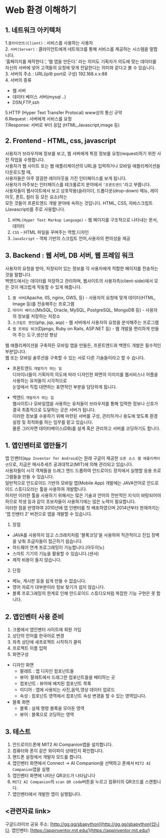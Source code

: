 # Web 환경 이해하기
## 1. 네트워크 아키텍처   
1.`클라이언트(Client)` : 서비스를 사용하는 사용자  
2. `서버(Server)` : 클라이언트에게 네트워크를 통해 서비스를 제공하는 시스템을 말합니다.  
     ‘홈페이지를 제작한다.’, ‘웹 앱을 만든다.’ 라는 의미도 기획자가 의도에 맞는 데이터를 자신의 서버에 넣어 고객들의 요청에 맞게 전달한다는 의미와 같다고 볼 수 있습니다.   
3. 서버의 주소 : URL(ip와 port로 구성) 192.168.x.x:88  
4. 서버의 종류  
  * 웹 서버  
  * 데이터 베이스 서버(mysql ..)  
  * DSN,FTP,ssh  

5.HTTP (Hyper Text Transfer Protocal) www상의 통신 규약  
6.Request : 서버에게 서비스를 요청   
7.Response: 서버로 부터 응답 (HTML,Javascript,image 등)  

## 2. Frontend - HTML, css, javascript   
사용자가 브라우저에 정보를 보고, 웹 서버에게 특정 정보를 요청(request)하기 위한 사전 작업을 수행합니다.  
사용자가 웹 사이트 또는 웹 애플리케이션의 URL을 입력하거나 모바일 애플리케이션을 다운로드할 때,      
사용자들은 아주 깔끔한 레이아웃을 가진 인터페이스를 보게 됩니다.     
사용자가 마주보는 인터페이스를 테크롤로지 분야에서  `‘프론트엔드’`라고 부릅니다.    
사용자들이 웹사이트에서 보고 상호작용(슬라이더, 드롭다운(drop-down) 메뉴, 레이아웃, 폰트, 컬러 등 모든 요소)하는    
모든 것들이 프론트엔드 개발 분야에 속하는 것입니다. HTML, CSS, 자바스크립트(Javascript)를 주로 사용합니다.  
 1. `HTML(Hyper Text Markup Language)` - 웹 페이지를 구조적으로 나타내는 문서,데이터    
 3. `CSS` - HTML 파일을 꾸며주는 역할,디자인   
 3. `JavaScript` - 객체 기반의 스크립트 언어,사용자의 편의성을 제공   


## 3. Backend : 웹 서버, DB 서버, 웹 프레임 워크  

사용자의 요청을 받아, 저장되어 있는 정보를 각 사용자에게 적합한 페이지를 전송하는 것을 말합니다.   
백엔드에서는 데이터를 저장하고 관리하며, 웹사이트의 사용자측(client-side)에서 모든 것이 매끄럽게 작동할 수 있게 해줍니다.    
 1. `웹 서버`(Apache, IIS, nginx, GWS, 등) - 사용자의 요청에 맞게 데이터(HTML, Image 등)를 전송해주는 프로그램   
 2. `데이터 베이스`(MsSQL, Oracle, MySQL, PostgreSQL, MongoDB 등) - 사용자의 정보를 저장하는 저장소   
 3. `스크립트 엔진`(php, jsp, asp) - 웹 서버에서 사용자의 요청을 분석해주는 프로그램   
 4. `웹 프레임 워크`(Django, Ruby on Rails, ASP.NET 등) - 웹 개발을 편리하게 만들어 주는 도구,생산성 향상   


웹 애플리케이션을 구축하든 모바일 앱을 만들든, 프론트엔드와 백엔드 개발은 필수적인 부분입니다.    
웹 또는 모바일 솔루션을 구축할 수 있는 서로 다른 기술들이라고 할 수 습니다.    
 
* 프론트엔드 `개발자가 하는 일 `   
디자이너들이 기획자의 의도에 따라 디자인한 화면의 이미지를 웹서비스나 어플을 사용하는 유저들이 시각적으로   
눈앞에서 직접 대면하는 표면적인 부분을 담당하게 됩니다.    
   
* 백엔드 `개발자가 하는 일`     
웹사이트나 모바일앱을 사용하는 유저들이 브라우저를 통해 입력한 정보나 신호가 결국 최종적으로 도달하는 곳은 서버가 됩니다.  
이러한 정보를 수용하기 위해 마련된 서버를 구성, 관리하거나 용도에 맞도록 환경설정 및 최적화를 하는 임무를 맡고 있습니다.   
물론 그러자면 데이터베이스(DB)를 설계 혹은 관리하고 서버를 코딩하기도 합니다.  

## 1. 앱인벤터로 앱만들기    
앱 인벤터(`App Inventor for Android`)는 원래 구글이 제공한 `오픈 소스 웹 애플리케이션`으로, 지금은 매사추세츠 공과대학교(MIT)에 의해 관리되고 있습니다.   
사용자들이 시각 객체들을 드래그 앤드 드롭하여 안드로이드 장치에서 실행할 응용 프로그램들을 만들 수 있습니다.   
일반적으로 안드로이드 기반의 모바일 앱(Mobile App) 개발에는 JAVA언어로 안드로이드 스튜디오라는 툴을 사용하여 개발합니다.   
하지만 이러한 툴을 사용하기 위해서는 많은 기술과 언어의 전반적인 지식이 바탕되어야 하므로 학생 등과 같이 초보자들이 사용하기에는 많은 노력이 필요합니다.      
이러한 점을 반영하여 2010년에 앱 인벤터를 첫 배포하였으며 2014년부터 현재까지는 '앱 인벤터 2' 버젼으로 앱을 개발할 수 있습니다.     

1. 장점  
  * JAVA를 사용하지 않고 스크래치처럼 '블록코딩'을 사용하여 직관적이고 진입 장벽을 낮춰 초급자들이 접근하기 쉽습니다.  
  * 하드웨어 연계 프로그래밍이 가능합니다.(아두이노)    
  * 스마트 기기의 기능을 활용할 수 있습니다.(센서)  
  * 제작 비용이 들지 않습니다.     


2. 단점    
  * 메뉴, 게시판 등을 쉽게 만들 수 없습니다.   
  * 영어 자료가 대부분이라 정보 찾기가 쉽지 않습니다.   
  * 블록 프로그래밍의 한계로 인해 안드로이드 스튜디오처럼 복잡한 기능 구현은 못 합니다.   

 
## 2. 앱인벤터 사용 준비
1. 크롬에서 앱인벤터 사이트에 회원 가입
2. 상단의 언어를 한국어로 변경
3. 좌측 상단에 새프로젝트 시작하기 클릭
4. 프로젝트 이름 입력
5. 화면구성
* 디자인 화면  
  * 팔레트 : 앱 디자인 컴포넌트들
  * 뷰어: 팔레트에서 드래그한 컴포넌트들을 배티하는 곳
  * 컴포넌트 : 뷰어에 배치된 컴포넌트 목록 
  * 미디어 : 앱에 사용되는 사진,음악,영상 데이터 업로드
  * 속성 : 컴포넌트 영역에서 컴포넌트 속성 변경을 할 수 있는 영역입니다.
* 블록 화면 
  * 블록 : 실제 명령 블록을 모아둔 영역 
  * 뷰어 : 블록으로 코딩하는 영역  

## 3. 테스트  
1. 안드로이드폰에 MIT2 AI Companion앱을 설치합니다.
2. 컴퓨터와 폰이 같은 와이파이 상태인지 확인합니다.
3. 핸드폰 설정에서 개발자 모드를 켭니다.
4. 앱인벤터 화면에서 Connect -> AI Companion을 선택하고 폰에서 `MIT2 AI Companion`앱을 실행 
5. 앱인벤터 화면에 나타난 QR코드가 나타납니다
6. `MIT2 AI Companion`의 `scan QR code`버튼을 누르고 컴퓨터의 QR코드를 스캔합니다.
7. 앱인벤터에서 개발한 앱이 실행됩니다.



## <관련자료 link>
구글드라이브 공유 주소: [http://gg.gg/sbapython](http://gg.gg/sbapython)입니다. 
앱인벤터: [https://appinventor.mit.edu/](https://appinventor.mit.edu/)



